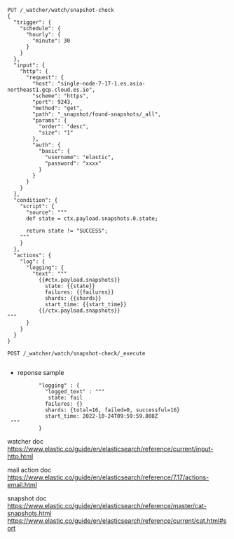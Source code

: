 ```
PUT /_watcher/watch/snapshot-check
{
  "trigger": {
    "schedule": {
      "hourly": {
        "minute": 30
      }
    }
  },
  "input": {
    "http": {
      "request": {
        "host": "single-node-7-17-1.es.asia-northeast1.gcp.cloud.es.io",
        "scheme": "https",
        "port": 9243,
        "method": "get",
        "path": "_snapshot/found-snapshots/_all",
        "params": {
          "order": "desc",
          "size": "1"
        },
        "auth": {
          "basic": {
            "username": "elastic",
            "password": "xxxx"
          }
        }
      }
    }
  },
  "condition": {
    "script": {
      "source": """
      def state = ctx.payload.snapshots.0.state;
      
      return state != "SUCCESS";
    """
    }
  },
  "actions": {
    "log": {
      "logging": {
        "text": """
          {{#ctx.payload.snapshots}} 
            state: {{state}}
            failures: {{failures}}
            shards: {{shards}}
            start_time: {{start_time}}
          {{/ctx.payload.snapshots}} 
"""
      }
    }
  }
} 

POST /_watcher/watch/snapshot-check/_execute


```

- reponse sample

```
          "logging" : {
            "logged_text" : """
             state: fail
            failures: {}
            shards: {total=16, failed=0, successful=16}
            start_time: 2022-10-24T09:59:59.808Z
 """
          }
```



watcher doc
https://www.elastic.co/guide/en/elasticsearch/reference/current/input-http.html

mail action doc 
https://www.elastic.co/guide/en/elasticsearch/reference/7.17/actions-email.html

snapshot doc 
https://www.elastic.co/guide/en/elasticsearch/reference/master/cat-snapshots.html
https://www.elastic.co/guide/en/elasticsearch/reference/current/cat.html#sort


